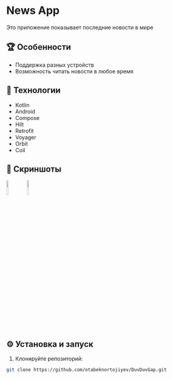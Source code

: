 # News App

Это приложение показывает последние новости в мире

## 🏆 Особенности

- Поддержка разных устройств
- Возможность читать новости в любое время

## 🚀 Технологии

- Kotlin
- Android
- Compose
- Hilt
- Retrofit
- Voyager
- Orbit
- Coil


## 📸 Скриншоты

<p float="left">
  <img src="https://drive.google.com/uc?export=view&id=1LYihEzq3UoN2In9cLZy7FZoKRWRGeol1" width="10%" />
  <img src="https://drive.google.com/uc?export=view&id=1aBpv9wxHRGD7LxN1U0v-w5dDaGHeyNEw" width="10%" />
</p>

## ⚙️ Установка и запуск

1. Клонируйте репозиторий:

```bash
git clone https://github.com/otabeknortojiyev/DuvDuvGap.git
